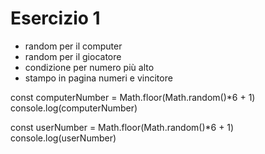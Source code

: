 # Esercizio 1

- random per il computer
- random per il giocatore
- condizione per numero più alto
- stampo in pagina numeri e vincitore


const computerNumber = Math.floor(Math.random()*6 + 1)
console.log(computerNumber)

const userNumber = Math.floor(Math.random()*6 + 1)
console.log(userNumber)
